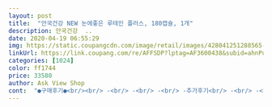 ```yaml
---
layout: post 
title:  "안국건강 NEW 눈에좋은 루테인 플러스, 180캡슐, 1개" 
description: 안국건강  ..
date: 2020-04-19 06:55:29 
img: https://static.coupangcdn.com/image/retail/images/428041251288565-d1565499-2e1f-4c23-827f-09d010d00a85.jpg 
linkUrl: https://link.coupang.com/re/AFFSDP?lptag=AF3600438&subid=ahnPublicAsk&pageKey=175896296&itemId=503005309&vendorItemId=4284622456&traceid=V0-113-b110eb97562dcb66 
categories: [1024] 
color: ff1744 
price: 33580 
author: Ask View Shop 
cont:  "●구매후기●<br/><br/> -<br/> -<br/> -<br/> -추가후기<br/> -<br/> -<br/> -<br/> -<br/> -<br/> -<br/>가격은 약국보다는 많이 저렴하고<br/>건조함도 많이 호전되고<br/>건조해서 아침에 눈뜰 때 힘들고<br/>그나마 눈 건강을 위해 관리하고 있다는 생각에 안심은 되네요<br/>그래서 오늘 제가 몰래 한알을 먹어 봤어요 ㅎ<br/>그래서 와이프도 저도 일찍이 눈건강을 챙겨보고자 구입했습니다.<br/><br/>근데 가격이 많이 올랐네요 ㅠ<br/>꾸준히 먹으면 눈앞이 뿌연게 또렷해지고 맑아져요.<br/><br/>나이는 들고... <br/>먹어야할 영양제는 늘어나고... <br/>.<br/>에효.<br/>.<br/><br/>남편이 화물차를 운전하는데<br/>내 앞이 안개낀거마냥 뿌였고... <br/>흐릿할땐... <br/> 영양제 먹어야 할때... <br/>.<br/>입니다.<br/>.<br/><br/>노안이란게 뒤늦은 노력으로 힘들더라구요<br/>눈 영양제로 노화로인한 흐릿함.<br/>건조함등은 잘 잡아주는거 같아요... <br/> 라식한거 너무 너무 후회되는데... <br/>저엔겐 종합비타민만큼이나 중요한 눈영양제.<br/>.<br/>ㅠㅠ슬프지만 눈이 나쁠수록 효과는 또렷해요... <br/><br/>눈영양제 기존에 먹어본건 효과는 좋은데 맛이.<br/>.<br/>색이.<br/>.<br/>구려서 울며 겨자 먹기로 먹었는데.<br/>.<br/> 약이 맛이 있길 바라는건 아니지만 먹어야할 영양제는 많코... <br/>.<br/>먹기는 싫코... <br/>억지로 쑤셔넣는 심정으로 먹는데.<br/>.<br/> 이것도 그럴꺼라 생각하고 억지로 입으로 털어 넣었더니... <br/> 왠걸 꽃향나면서 맛나네요 호호<br/>눈의 피로감도 덜해지고<br/>늦게나마 어머니 눈건강을 위해 신경써보지만<br/>두번째 구입이예요 ㅎ<br/>라식 결사반대... <br/><br/>루테인 효과 좋다고 칭찬을 하네요<br/>많이 하고 있었거든요 ㅎ<br/>먹고나서 뭔가  효과를 보거나 달라진걸 느끼지 않지만<br/>먹기에 부담없고 먹기에 즐거울것 같네요.<br/>.<br/> 모든약이 이케 꽃향나면서 달달하니 맛있으면 좋을텐데.<br/>.<br/>ㅎㅎ<br/>무료배송 까지 붙으니 만족 합니다.<br/><br/>무엇보다 눈이 편안해져서<br/>미리 눈관리를 해주는게 가장 좋다는걸 크게 느꼈어요<br/>불편한 생활을 하시는데<br/>빨리 피곤해진다고 말해서<br/>아쉬운 대로 사서 잘 먹어볼게요<br/>앞으로 꾸준히 먹어보려구요<br/>약으로 먹어야겠어요 ㅎ<br/>약의 효과)  영양제 알약 안먹는 저희 신랑도 같이 먹기로 했어요.<br/>.<br/> 둘다 눈이 많이 안좋은 편이라... <br/><br/>예전에 눈영양제 먹었을때 좋아짐이 느껴졌기에 구매해봅니다.<br/>.<br/><br/>오잉~? 약이 맛있네요.<br/>.<br/> 그 꽃추출물 때문인가.<br/>.<br/>맛이 꽃향나고 달달해요.<br/>.<br/> 오~ 맛있쪄.<br/><br/>온라인 상으로 몇천원 저렴한데<br/>왜케 많이 올랐나요? ㅠ<br/>요즘 어머니께서 노안이 심하게 오셔서<br/>우선 평가들이나 주변 분들이 안국건강 제품을<br/>울신랑도 글코 다른 성인분들 보면 어느정도 되면 그후엔 시력 더 안나빠지고 그대로 유지되고 노화만 온다는데... <br/><br/>인공 눈물을 넣고 싶다는 생각을<br/>작년 9월 초에 눈이 건조하고<br/>작년 9월에 29천원에 샀는데<br/>저도 앞줄이 바뀌자마자 눈이 뻐겁고<br/>저에게도 효과가 크다면<br/>전 라식후에 더 급격히 지금 현제도 진행형으로 계속 시력이 떨어지고 난시가 더 심해지고있어요.<br/>.<br/><br/>전 몇년전에 라식했는데... <br/> 라식하고 1년후부터 다시 안좋아지더니 5년이 지나고 급격히 나빠지고.<br/> 그후로도.<br/>건10년동안 해가 바낄때마다 계속 시력은 더 떨어져가고.<br/> 난시는 더욱이 심해져가고... <br/>.<br/><br/>절대 라식 하지마세욧... <br/><br/>집에 비치해 둔 인공 눈물이 없어서<br/>첫 구입을 시작으로 꾸준히 먹었어요<br/>추가 후기 남기러 올게요~^^<br/>추천해 주셔서 구입했는데<br/>현재는 39천원 정도네요<br/>현재는 눈수술을 예약해뒀지만<br/>확실히 좋아지긴 하는데.<br/>.<br/> 기분은 왜케 씁쓸할까요... <br/><br/>효과는 당연히 좋아서 재구매했어요 ㅎ<br/>" 
---
```

